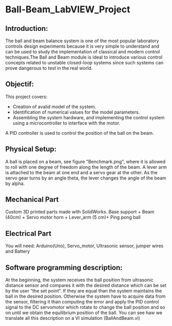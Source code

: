 # Ball-Beam_LabVIEW_Project

## Introduction:
The ball and beam balance system is one of the most popular laboratory controls design experiments because it is very simple to understand and can be used to study the implementation of classical and modern control techniques.The Ball and Beam module is ideal to introduce various control concepts related to unstable closed-loop systems since such systems can prove dangerous to test in the real world.

## Objectif:
This project covers:
- Creation of avalid model of the system.
- Identification of numerical values for the model parameters. 
- Assembling the system hardware, and implementing the control system using a microcontroller to interface with the motor. 

A PID controller is used to control the position of the ball on the beam.

## Physical Setup:

A ball is placed on a beam, see figure "Benchmark.png", where it is allowed to roll with one degree of freedom along the length of the beam. A lever arm is attached to the beam at one end and a servo gear at the other. As the servo gear turns by an angle theta, the lever changes the angle of the beam by alpha.


## Mechanical Part

Custom 3D printed parts made with SolidWorks. Base support  +  Beam (40cm) + Servo motor horn + Lever_arm (5 cm)+ Ping pong ball

## Electrical Part

You will need: Arduino(Uno), Servo_motor, Ultrasonic sensor, jumper wires and Battery

## Software programming description:
At the beginning, the system receives the ball position from ultrasonic distance sensor and compares it with the desired distance which can be set by the user “the set point”. If they are equal than the system maintains the ball in the desired position. Otherwise the system have to acquire data from the sensor, filtering it than computing the error and apply the PID control signal to the DC servomotor which rotate to change the ball position and so on until we obtain the equilibrium position of the ball. You can see haw we translate all this description on a VI simulation (BallAndBeam.vi)
